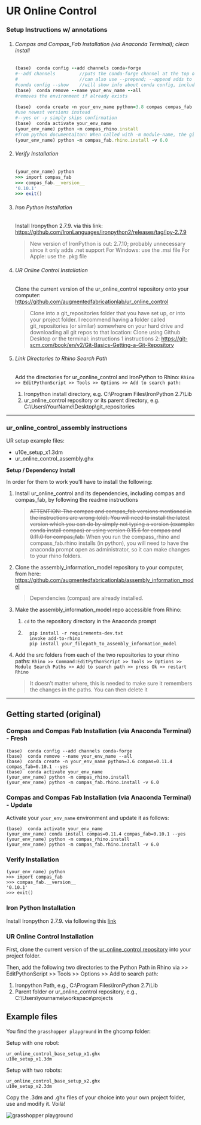 # UR Online Control
### Setup Instructions w/ annotations

1. ###### Compas and Compas_Fab Installation (via Anaconda Terminal); clean install

    ```ruby
    (base)  conda config --add channels conda-forge
    #--add channels         //puts the conda-forge channel at the top of the channels priority list;
    #                       //can also use --prepend; --append adds to bottom of list
    #conda config --show    //will show info about conda config, including existing channels
    (base)  conda remove --name your_env_name --all
    #removes the environment if already exists

    (base)  conda create -n your_env_name python=3.8 compas compas_fab --yes
    #use newest versions instead
    #--yes or -y simply skips confirmation
    (base)  conda activate your_env_name
    (your_env_name) python -m compas_rhino.install
    #from python documentaiton: When called with -m module-name, the given module is located on the Python module path and executed as a script.
    (your_env_name) python -m compas_fab.rhino.install -v 6.0
    ```

2. ###### Verify Installation
    ```ruby
    (your_env_name) python
    >>> import compas_fab
    >>> compas_fab.__version__
    '0.10.1'
    >>> exit()
    ```

3. ###### Iron Python Installation
    Install Ironpython 2.7.9. via this link: https://github.com/IronLanguages/ironpython2/releases/tag/ipy-2.7.9
    > New version of IronPython is out: 2.7.10; probably unnecessary since it only adds .net support
    > For Windows: use the .msi file
    > For Apple: use the .pkg file

4. ###### UR Online Control Installation
    Clone the current version of the ur_online_control repository onto your computer: https://github.com/augmentedfabricationlab/ur_online_control
    > Clone into a git_repositories folder that you have set up, or into your project folder.
    > I recommend having a folder called git_repositories (or similar) somewhere on your hard drive and downloading all git repos to that location:
    Clone using Github Desktop or the terminal:
    instructions 1
    instructions 2: https://git-scm.com/book/en/v2/Git-Basics-Getting-a-Git-Repository

5. ###### Link Directories to Rhino Search Path
    Add the directories for ur_conline_control and IronPython to Rhino: `Rhino >> EditPythonScript >> Tools >> Options >> Add to search path:`
    1. Ironpython install directory, e.g. C:\Program Files\IronPython 2.7\Lib
    2. ur_online_control repository or its parent directory, e.g. C:\Users\YourName\Desktop\git_repositories


---


### ur_online_control_assembly instructions

UR setup example files:
- u10e_setup_x1.3dm
- ur_online_control_assembly.ghx

**Setup / Dependency Install**

In order for them to work you’ll have to install the following:

1. Install ur_online_control and its dependencies, including compas and compas_fab, by following the readme instructions
    > ~~ATTENTION: The compas and compas_fab versions mentioned in the instructions are wrong (old). You will need to install the latest version which you can do by simply not typing a version (example: conda install compas) or using version 0.15.6 for compas and 0.11.0 for compas_fab.~~
    > When you run the compass_rhino and compass_fab.rhino installs (in python), you will need to have the anaconda prompt open as administrator, so it can make changes to your rhino folders.

2. Clone the assembly_information_model repository to your computer, from here: https://github.com/augmentedfabricationlab/assembly_information_model
    > Dependencies (compas) are already installed.

3. Make the assembly_information_model repo accessible from Rhino:
   1. `cd` to the repository directory in the Anaconda prompt
   1. ```
        pip install -r requirements-dev.txt
        invoke add-to-rhino
        pip install your_filepath_to_assembly_information_model
        ```

4. Add the src folders from each of the two repositories to your rhino paths: `Rhino >> Command:EditPythonScript >> Tools >> Options >> Module Search Paths >> Add to search path >> press Ok >> restart Rhino`
    > It doesn’t matter where, this is needed to make sure it remembers the changes in the paths. You can then delete it

---

## Getting started (original)
### Compas and Compas Fab Installation (via Anaconda Terminal) - Fresh

    (base)  conda config --add channels conda-forge
    (base)  conda remove --name your_env_name --all
    (base)  conda create -n your_env_name python=3.6 compas=0.11.4 compas_fab=0.10.1 --yes
    (base)  conda activate your_env_name
    (your_env_name) python -m compas_rhino.install
    (your_env_name) python -m compas_fab.rhino.install -v 6.0

### Compas and Compas Fab Installation (via Anaconda Terminal) - Update

Activate your `your_env_name` environment and update it as follows:

    (base)  conda activate your_env_name
    (your_env_name) conda install compas=0.11.4 compas_fab=0.10.1 --yes
    (your_env_name) python -m compas_rhino.install
    (your_env_name) python -m compas_fab.rhino.install -v 6.0

### Verify Installation

    (your_env_name) python
    >>> import compas_fab
    >>> compas_fab.__version__
    '0.10.1'
    >>> exit()

### Iron Python Installation

Install Ironpython 2.7.9. via following this [link](https://github.com/IronLanguages/ironpython2/releases/tag/ipy-2.7.9)

### UR Online Control Installation

First, clone the current version of the [ur_online_control repository](https://github.com/augmentedfabricationlab/ur_online_control)
into your project folder.

Then, add the following two directories to the Python Path in Rhino via >> EditPythonScript >> Tools >> Options >> Add to search path:

1. Ironpython Path, e.g., C:\Program Files\IronPython 2.7\Lib
2. Parent folder or ur_online_control repository, e.g., C:\Users\yourname\workspace\projects


## Example files

You find the `grasshopper playground` in the ghcomp folder:

Setup with one robot:

    ur_online_control_base_setup_x1.ghx
    u10e_setup_x1.3dm

Setup with two robots:

    ur_online_control_base_setup_x2.ghx
    u10e_setup_x2.3dm

Copy the .3dm and .ghx files of your choice into your own project folder, use and modify it. Voilà!


![`grasshopper playground`](ghcomp/images/gui_example.PNG)

